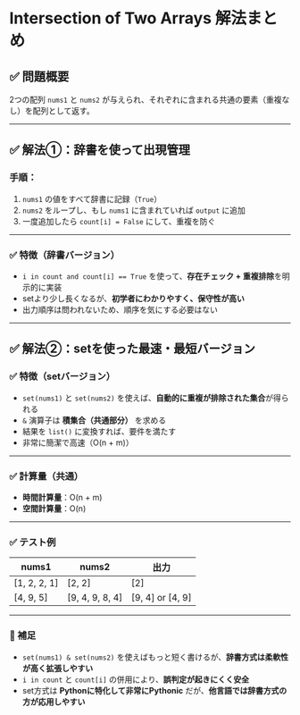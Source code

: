# Intersection of Two Arrays 解法まとめ

## ✅ 問題概要

2つの配列 `nums1` と `nums2` が与えられ、それぞれに含まれる共通の要素（重複なし）を配列として返す。

---

## ✅ 解法①：辞書を使って出現管理

### 手順：

1. `nums1` の値をすべて辞書に記録（`True`）
2. `nums2` をループし、もし `nums1` に含まれていれば `output` に追加
3. 一度追加したら `count[i] = False` にして、重複を防ぐ

---

### ✅ 特徴（辞書バージョン）

- `i in count and count[i] == True` を使って、**存在チェック + 重複排除**を明示的に実装
- setより少し長くなるが、**初学者にわかりやすく、保守性が高い**
- 出力順序は問われないため、順序を気にする必要はない

---

## ✅ 解法②：setを使った最速・最短バージョン
### ✅ 特徴（setバージョン）

- `set(nums1)` と `set(nums2)` を使えば、**自動的に重複が排除された集合**が得られる
- `&` 演算子は **積集合（共通部分）** を求める
- 結果を `list()` に変換すれば、要件を満たす
- 非常に簡潔で高速（O(n + m)）

---

### ✅ 計算量（共通）

- **時間計算量**：O(n + m)
- **空間計算量**：O(n)

---

### ✅ テスト例

| nums1       | nums2               | 出力              |
|-------------|---------------------|-------------------|
| [1, 2, 2, 1] | [2, 2]              | [2]               |
| [4, 9, 5]    | [9, 4, 9, 8, 4]     | [9, 4] or [4, 9]  |

---

### 🧠 補足

- `set(nums1) & set(nums2)` を使えばもっと短く書けるが、**辞書方式は柔軟性が高く拡張しやすい**
- `i in count` と `count[i]` の併用により、**誤判定が起きにくく安全**
- set方式は **Pythonに特化して非常にPythonic** だが、**他言語では辞書方式の方が応用しやすい**
